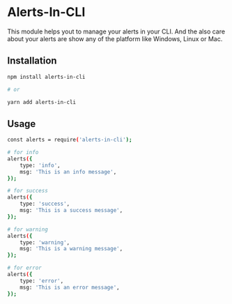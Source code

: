 # Alerts-In-CLI

This module helps yout to manage your alerts in your CLI. And the also care about your alerts are show any of the platform like Windows, Linux or Mac.

## Installation
```bash
npm install alerts-in-cli

# or

yarn add alerts-in-cli
```

## Usage
```bash
const alerts = require('alerts-in-cli');

# for info
alerts({
	type: 'info',
	msg: 'This is an info message',
});

# for success
alerts({
	type: 'success',
	msg: 'This is a success message',
});

# for warning
alerts({
	type: 'warning',
	msg: 'This is a warning message',
});

# for error
alerts({
	type: 'error',
	msg: 'This is an error message',
});
```
